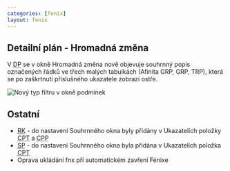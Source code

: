 ```yaml
---
categories: [fenix]
layout: fenix
---
```

## Detailní plán - Hromadná změna
V  <abbr title="Detailní plán">DP</abbr> se v okně Hromadná změna nově objevuje souhrnný popis označených řádků ve třech malých tabulkách (Afinita GRP, GRP, TRP), která se po zaškrtnutí příslušného ukazatele zobrazí ostře.

![Nový typ filtru v okně podmínek]({{site.url}}/data/HZ_podokna.jpg)

## Ostatní
<ul><li><abbr title="Reachové křivky">RK</abbr> -  do nastavení Souhrnného okna byly přidány v Ukazatelích položky <abbr title="Cost per Thousand">CPT</abbr> a <abbr title="Cost per Point">CPP</abbr></li>
<li><abbr title="Strategický plán">SP</abbr> - do nastavení Souhrnného okna byla přidána v Ukazatelích položka <abbr title="Cost per Thousand">CPT</abbr></li>
<li>Oprava ukládání fnx při automatickém zavření Fénixe</li></ul>